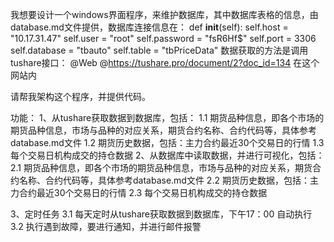 我想要设计一个windows界面程序，来维护数据库，其中数据库表格的信息，由database.md文件提供，数据库连接信息在：
    def __init__(self):
        self.host = "10.17.31.47"
        self.user = "root"
        self.password = "fsR6Hf$"
        self.port = 3306
        self.database = "tbauto"
        self.table = "tbPriceData"
数据获取的方法是调用tushare接口：
@Web @https://tushare.pro/document/2?doc_id=134 
在这个网站内

请帮我架构这个程序，并提供代码。

功能：
1、从tushare获取数据到数据库，包括：
    1.1 期货品种信息，即各个市场的期货品种信息，市场与品种的对应关系，期货合约名称、合约代码等，具体参考database.md文件
    1.2 期货历史数据，包括：主力合约最近30个交易日的行情
    1.3 每个交易日机构成交的持仓数据
2、从数据库中读取数据，并进行可视化，包括：
    2.1 期货品种信息，即各个市场的期货品种信息，市场与品种的对应关系，期货合约名称、合约代码等，具体参考database.md文件
    2.2 期货历史数据，包括：主力合约最近30个交易日的行情
    2.3 每个交易日机构成交的持仓数据

3、定时任务
    3.1 每天定时从tushare获取数据到数据库，下午17：00 自动执行
    3.2 执行遇到故障，要进行通知，并进行邮件报警
